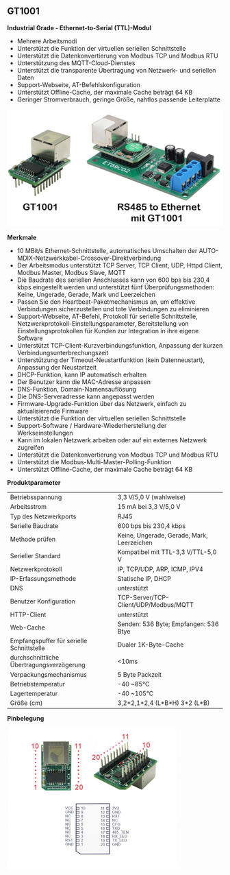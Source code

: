 <h2>GT1001</h2>

<b>Industrial Grade - Ethernet-to-Serial (TTL)-Modul</b>

- Mehrere Arbeitsmodi
- Unterstützt die Funktion der virtuellen seriellen Schnittstelle
- Unterstützt die Datenkonvertierung von Modbus TCP und Modbus RTU
- Unterstützung des MQTT-Cloud-Dienstes
- Unterstützt die transparente Übertragung von Netzwerk- und seriellen Daten
- Support-Webseite, AT-Befehlskonfiguration
- Unterstützt Offline-Cache, der maximale Cache beträgt 64 KB
- Geringer Stromverbrauch, geringe Größe, nahtlos passende Leiterplatte

![GT1001](GT1001.png)

<b>Merkmale</b>
- 10 MBit/s Ethernet-Schnittstelle, automatisches Umschalten der AUTO-MDIX-Netzwerkkabel-Crossover-Direktverbindung
- Der Arbeitsmodus unterstützt TCP Server, TCP Client, UDP, Httpd Client, Modbus Master, Modbus Slave, MQTT
- Die Baudrate des seriellen Anschlusses kann von 600 bps bis 230,4 kbps eingestellt werden und unterstützt fünf Überprüfungsmethoden: Keine, Ungerade, Gerade, Mark und Leerzeichen
- Passen Sie den Heartbeat-Paketmechanismus an, um effektive Verbindungen sicherzustellen und tote Verbindungen zu eliminieren
- Support-Webseite, AT-Befehl, Protokoll für serielle Schnittstelle, Netzwerkprotokoll-Einstellungsparameter, Bereitstellung von Einstellungsprotokollen für Kunden zur Integration in ihre eigene Software
- Unterstützt TCP-Client-Kurzverbindungsfunktion, Anpassung der kurzen Verbindungsunterbrechungszeit
- Unterstützung der Timeout-Neustartfunktion (kein Datenneustart), Anpassung der Neustartzeit
- DHCP-Funktion, kann IP automatisch erhalten
- Der Benutzer kann die MAC-Adresse anpassen
- DNS-Funktion, Domain-Namensauflösung
- Die DNS-Serveradresse kann angepasst werden
- Firmware-Upgrade-Funktion über das Netzwerk, einfach zu aktualisierende Firmware
- Unterstützt die Funktion der virtuellen seriellen Schnittstelle
- Support-Software / Hardware-Wiederherstellung der Werkseinstellungen
- Kann im lokalen Netzwerk arbeiten oder auf ein externes Netzwerk zugreifen
- Unterstützt die Datenkonvertierung von Modbus TCP und Modbus RTU
- Unterstützt die Modbus-Multi-Master-Polling-Funktion
- Unterstützt Offline-Cache, der maximale Cache beträgt 64 KB

<b>Produktparameter</b>
<table>
<tr><td>Betriebsspannung</td>							<td>3,3 V/5,0 V (wahlweise)</td></tr>
<tr><td>Arbeitsstrom	</td>							<td>15 mA bei 3,3 V/5,0 V</td></tr>
<tr><td>Typ des Netzwerkports</td>						<td>RJ45</td></tr>
<tr><td>Serielle Baudrate</td>							<td>600 bps bis 230,4 kbps</td></tr>
<tr><td>Methode prüfen</td>								<td>Keine, Ungerade, Gerade, Mark, Leerzeichen</td></tr>
<tr><td>Serieller Standard</td>							<td>Kompatibel mit TTL-3,3 V/TTL-5,0 V</td></tr>
<tr><td>Netzwerkprotokoll</td>							<td>IP, TCP/UDP, ARP, ICMP, IPV4</td></tr>
<tr><td>IP-Erfassungsmethode</td>						<td>Statische IP, DHCP</td></tr>
<tr><td>DNS	</td>										<td>unterstützt</td></tr>
<tr><td>Benutzer Konfiguration</td>						<td>TCP-Server/TCP-Client/UDP/Modbus/MQTT</td></tr>
<tr><td>HTTP-Client	</td>								<td>unterstützt</td></tr>
<tr><td>Web-Cache	</td>								<td>Senden: 536 Byte; Empfangen: 536 Btye</td></tr>
<tr><td>Empfangspuffer für serielle Schnittstelle</td>	<td>Dualer 1K-Byte-Cache</td></tr>
<tr><td>durchschnittliche Übertragungsverzögerung</td>	<td><10ms</td></tr>
<tr><td>Verpackungsmechanismus</td>						<td>5 Byte Packzeit</td></tr>
<tr><td>Betriebstemperatur</td>							<td>-40 ~85°C</td></tr>
<tr><td>Lagertemperatur</td>							<td>-40 ~105°C</td></tr>
<tr><td>Größe (cm)	</td>								<td>3,2*2,1*2,4 (L*B*H)	3*2 (L*B)</td></tr>
</table>

<b>Pinbelegung</b>

![GT1001-Pinbelegung](GT1001-Pin.png)